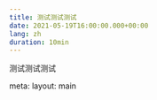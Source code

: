 ```yaml
---
title: 测试测试测试
date: 2021-05-19T16:00:00.000+00:00
lang: zh
duration: 10min
---
```



测试测试测试

<route lang="yaml">
meta:
  layout: main
</route>